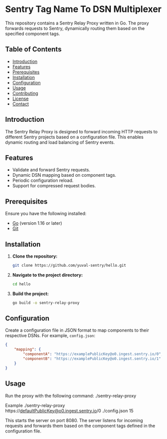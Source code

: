 # Sentry Tag Name To DSN Multiplexer

This repository contains a Sentry Relay Proxy written in Go. The proxy forwards requests to Sentry, dynamically routing them based on the specified component tags.

## Table of Contents

- [Introduction](#introduction)
- [Features](#features)
- [Prerequisites](#prerequisites)
- [Installation](#installation)
- [Configuration](#configuration)
- [Usage](#usage)
- [Contributing](#contributing)
- [License](#license)
- [Contact](#contact)

## Introduction

The Sentry Relay Proxy is designed to forward incoming HTTP requests to different Sentry projects based on a configuration file. This enables dynamic routing and load balancing of Sentry events.

## Features

- Validate and forward Sentry requests.
- Dynamic DSN mapping based on component tags.
- Periodic configuration reload.
- Support for compressed request bodies.

## Prerequisites

Ensure you have the following installed:

- [Go](https://golang.org/doc/install) (version 1.16 or later)
- [Git](https://git-scm.com/)

## Installation

1. **Clone the repository:**

    ```sh
    git clone https://github.com/yuval-sentry/hello.git
    ```

2. **Navigate to the project directory:**

    ```sh
    cd hello
    ```

3. **Build the project:**

    ```sh
    go build -o sentry-relay-proxy
    ```

## Configuration

Create a configuration file in JSON format to map components to their respective DSNs. For example, `config.json`:

```json
{
    "mapping": {
        "componentA": "https://examplePublicKey@o0.ingest.sentry.io/0",
        "componentB": "https://examplePublicKey@o0.ingest.sentry.io/1"
    }
}
```

## Usage
Run the proxy with the following command:
./sentry-relay-proxy <defaultDSN> <configFilePath> <numberOfGoWorkers>

Example
./sentry-relay-proxy https://defaultPublicKey@o0.ingest.sentry.io/0 ./config.json 15

This starts the server on port 8080. The server listens for incoming requests and forwards them based on the component tags defined in the configuration file.
